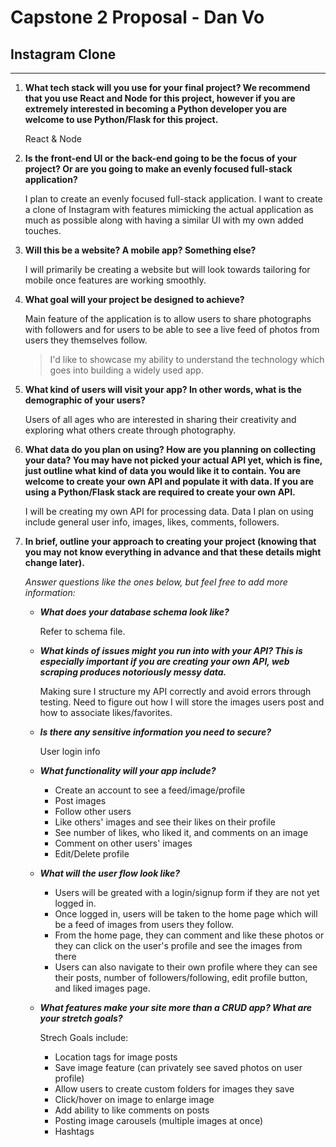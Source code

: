 # Capstone 2 Proposal - Dan Vo

##  **Instagram Clone**
<hr>

1. **What tech stack will you use for your final project? We recommend that you use React and Node for this project, however if you are extremely interested in becoming a Python developer you are welcome to use Python/Flask for this project.**

    React & Node

2. **Is the front-end UI or the back-end going to be the focus of your project? Or are you going to make an evenly focused full-stack application?** 

    I plan to create an evenly focused full-stack application. I want to create a clone of Instagram with features mimicking the actual application as much as possible along with having a similar UI with my own added touches. 

3. **Will this be a website? A mobile app? Something else?** 

    I will primarily be creating a website but will look towards tailoring for mobile once features are working smoothly. 

4. **What goal will your project be designed to achieve?** 

    Main feature of the application is to allow users to share photographs with followers and for users to be able to see a live feed of photos from users they themselves follow. 

    > I'd like to showcase my ability to understand the technology which goes into building a widely used app.

5. **What kind of users will visit your app? In other words, what is the demographic of your users?** 

    Users of all ages who are interested in sharing their creativity and exploring what others create through photography. 

6. **What data do you plan on using? How are you planning on collecting your data? You may have not picked your actual API yet, which is fine, just outline what kind of data you would like it to contain. You are welcome to create your own API and populate it with data. If you are using a Python/Flask stack are required to create your own API.**

    I will be creating my own API for processing data. Data I plan on using include general user info, images, likes, comments, followers.

7. **In brief, outline your approach to creating your project (knowing that you may not know everything in advance and that these details might change later).** 
   
    _Answer questions like the ones below, but feel free to add more information:_

    - _**What does your database schema look like?**_ 

        Refer to schema file.
    
    - _**What kinds of issues might you run into with your API? This is especially important if you are creating your own API, web scraping produces notoriously messy data.**_ 

        Making sure I structure my API correctly and avoid errors through testing. Need to figure out how I will store the images users post and how to associate likes/favorites. 

    - _**Is there any sensitive information you need to secure?**_ 

        User login info

    - _**What functionality will your app include?**_ 

        - Create an account to see a feed/image/profile
        - Post images 
        - Follow other users
        - Like others' images and see their likes on their profile
        - See number of likes, who liked it, and comments on an image
        - Comment on other users' images 
        - Edit/Delete profile

    - _**What will the user flow look like?**_ 

        - Users will be greated with a login/signup form if they are not yet logged in. 
        - Once logged in, users will be taken to the home page which will be a feed of images from users they follow. 
        - From the home page, they can comment and like these photos or they can click on the user's profile and see the images from there
        - Users can also navigate to their own profile where they can see their posts, number of followers/following, edit profile button, and liked images page. 


    - _**What features make your site more than a CRUD app? What are your stretch goals?**_

        Strech Goals include: 
        - Location tags for image posts
        - Save image feature (can privately see saved photos on user profile)
        - Allow users to create custom folders for images they save
        - Click/hover on image to enlarge image 
        - Add ability to like comments on posts
        - Posting image carousels (multiple images at once)
        - Hashtags
  

